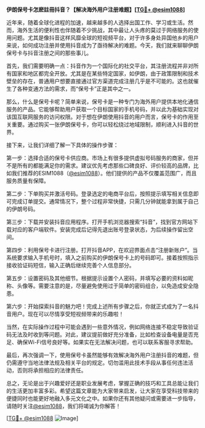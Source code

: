 **伊朗保号卡怎麽註冊抖音？【解决海外用户注册难题】[[TG💪+ @esim1088](https://t.me/s/esim1088)]**

近年来，随着全球化进程的加速，越来越多的人选择出国工作、学习或生活。然而，海外生活的便利性也伴随着不少挑战，其中最让人头疼的莫过于网络服务的使用问题。尤其是像抖音这样风靡全球的短视频平台，对于许多身处异国他乡的用户来说，如何成功注册并使用抖音成为了亟待解决的难题。今天，我们就来聊聊伊朗保号卡与抖音注册之间的那些事儿。

首先，我们需要明确一点：抖音作为一个国际化的社交平台，其注册流程并非对所有国家和地区都完全开放。尤其是在某些特定国家，如伊朗，由于政策限制和技术壁垒的存在，普通用户想要直接通过官方渠道完成注册几乎是不可能的。这也就催生了各种变通方法的需求，而“保号卡”正是其中之一。

那么，什么是保号卡呢？简单来说，保号卡是一种专门为海外用户提供本地化通信服务的产品。它能够帮助用户获取一个目标国家的手机号码，并以此为基础实现对该国互联网服务的访问权限。对于想在伊朗使用抖音的用户而言，保号卡的作用至关重要。通过购买一张伊朗保号卡，你可以轻松绕过地域限制，顺利进入抖音的世界。

接下来，让我们详细了解一下具体的操作步骤：

第一步：选择合适的保号卡供应商。市场上有很多提供虚拟号码服务的商家，但并不是所有的都能满足你的需求。建议优先考虑那些口碑良好、评价较高的品牌，比如我们推荐的ESIM1088（[@esim1088](https://t.me/s/esim1088)）。他们提供的产品不仅覆盖范围广，而且服务质量有保障。

第二步：下单购买并激活号码。登录选定的电商平台后，按照提示填写相关信息即可完成订单提交。通常情况下，整个过程非常快捷，只需几分钟就能拿到属于自己的伊朗号码。

第三步：下载并安装抖音应用程序。打开手机浏览器搜索“抖音”，找到官方网站下载对应的客户端软件。安装完成后记得先退出账号登录状态，为后续操作留出空间。

第四步：利用保号卡进行注册。打开抖音APP，在欢迎界面点击“注册新账户”。当系统要求输入手机号时，填入之前购买的伊朗保号卡上的号码即可。接着按照指示接收验证码短信，输入正确后继续完善个人信息部分。

第五步：设置密码及其他细节。根据提示设置个人密码，并填写必要的资料如昵称、头像等。需要注意的是，尽量避免使用过于简单的密码组合，以免造成安全隐患。

第六步：开始探索抖音的魅力吧！完成上述所有步骤之后，你就正式成为了一名抖音用户。现在可以尽情享受短视频带来的乐趣啦！

当然，在实际操作过程中可能会遇到一些意外情况，例如网络连接不稳定导致验证码无法及时收到等问题。对此，建议提前做好充分准备，比如检查设备电量是否充足、确保Wi-Fi信号良好等。如果实在无法解决问题，也可以联系客服寻求帮助。

最后，再次强调一下，使用保号卡虽然能够有效解决海外用户注册抖音的难题，但仍需遵守当地法律法规及相关平台的规定。切勿滥用此技术手段从事任何违法活动，否则将承担相应的法律责任。

总之，无论是出于兴趣爱好还是职业发展考虑，掌握正确的技巧和工具总能让我们的生活更加丰富多彩。希望这篇文章能为大家带来启发，让大家在享受科技带来的便捷同时也能更好地融入多元文化之中。如果你还有其他疑问或需要进一步指导，请随时关注[@esim1088](https://t.me/s/esim1088)，我们将竭诚为你解答！

[[TG💪+ @esim1088](https://t.me/s/esim1088) ![Image](https://i.postimg.cc/4NQfJmqS/Snipaste-2025-05-13-00-14-12.png)]